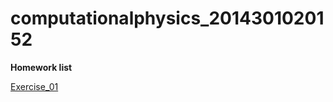 # computationalphysics_2014301020152
**Homework list**




[Exercise_01](https://github.com/Jones233/computationalphysics_2014301020152/blob/master/Exercise_01)

